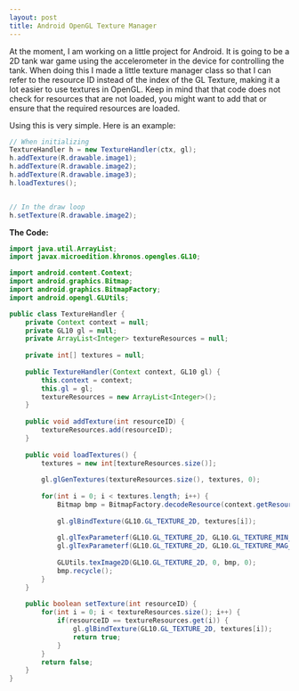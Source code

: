 ```yaml
---
layout: post
title: Android OpenGL Texture Manager
---
```

At the moment, I am working on a little project for Android. It is going to be a 2D tank war game using the accelerometer in the device for controlling the tank. When doing this I made a little texture manager class so that I can refer to the resource ID instead of the index of the GL Texture, making it a lot easier to use textures in OpenGL. 
Keep in mind that that code does not check for resources that are not loaded, you might want to add that or ensure that the required resources are loaded.

Using this is very simple. Here is an example:

```java
// When initializing
TextureHandler h = new TextureHandler(ctx, gl);
h.addTexture(R.drawable.image1);
h.addTexture(R.drawable.image2);
h.addTexture(R.drawable.image3);
h.loadTextures();


// In the draw loop
h.setTexture(R.drawable.image2);
```

<strong>The Code:</strong>

```java
import java.util.ArrayList;
import javax.microedition.khronos.opengles.GL10;

import android.content.Context;
import android.graphics.Bitmap;
import android.graphics.BitmapFactory;
import android.opengl.GLUtils;

public class TextureHandler {
    private Context context = null;
    private GL10 gl = null;
    private ArrayList<Integer> textureResources = null;
	
    private int[] textures = null;
	
    public TextureHandler(Context context, GL10 gl) {
        this.context = context;
        this.gl = gl;
        textureResources = new ArrayList<Integer>();
    }
	
    public void addTexture(int resourceID) {
        textureResources.add(resourceID);
    }
	
    public void loadTextures() {
        textures = new int[textureResources.size()];
		
        gl.glGenTextures(textureResources.size(), textures, 0);
		
        for(int i = 0; i < textures.length; i++) {
            Bitmap bmp = BitmapFactory.decodeResource(context.getResources(), textureResources.get(i));	
			
            gl.glBindTexture(GL10.GL_TEXTURE_2D, textures[i]);
			
            gl.glTexParameterf(GL10.GL_TEXTURE_2D, GL10.GL_TEXTURE_MIN_FILTER, GL10.GL_NEAREST);
            gl.glTexParameterf(GL10.GL_TEXTURE_2D, GL10.GL_TEXTURE_MAG_FILTER, GL10.GL_LINEAR);
			
            GLUtils.texImage2D(GL10.GL_TEXTURE_2D, 0, bmp, 0);
            bmp.recycle();
        }
    }
	
    public boolean setTexture(int resourceID) {
        for(int i = 0; i < textureResources.size(); i++) {
            if(resourceID == textureResources.get(i)) {		
                gl.glBindTexture(GL10.GL_TEXTURE_2D, textures[i]);
                return true;
            }
        }
        return false;
    }
}
```